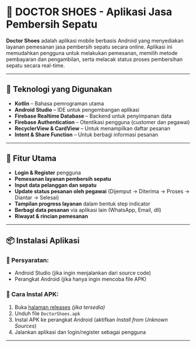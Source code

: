 # 👟 DOCTOR SHOES - Aplikasi Jasa Pembersih Sepatu

**Doctor Shoes** adalah aplikasi mobile berbasis Android yang menyediakan layanan pemesanan jasa pembersih sepatu secara online. Aplikasi ini memudahkan pengguna untuk melakukan pemesanan, memilih metode pembayaran dan pengambilan, serta melacak status proses pembersihan sepatu secara real-time.

---

## 🧰 Teknologi yang Digunakan

- **Kotlin** – Bahasa pemrograman utama
- **Android Studio** – IDE untuk pengembangan aplikasi
- **Firebase Realtime Database** – Backend untuk penyimpanan data
- **Firebase Authentication** – Otentikasi pengguna (customer dan pegawai)
- **RecyclerView & CardView** – Untuk menampilkan daftar pesanan
- **Intent & Share Function** – Untuk berbagi informasi pesanan

---

## 📱 Fitur Utama

- **Login & Register** pengguna
- **Pemesanan layanan pembersih sepatu**
- **Input data pelanggan dan sepatu**
- **Update status pesanan oleh pegawai** (Dijemput → Diterima → Proses → Diantar → Selesai)
- **Tampilan progress layanan** dalam bentuk step indicator
- **Berbagi data pesanan** via aplikasi lain (WhatsApp, Email, dll)
- **Riwayat & rincian pemesanan**

---

## 📦 Instalasi Aplikasi

### 🔧 Persyaratan:
- Android Studio (jika ingin menjalankan dari source code)
- Perangkat Android (jika hanya ingin mencoba file APK)

### 📲 Cara Instal APK:
1. Buka [halaman releases](https://github.com/Smillerby/Aplikasi-DOCTORSHOES/releases) *(jika tersedia)*
2. Unduh file `DoctorShoes.apk`
3. Instal APK ke perangkat Android (aktifkan *Install from Unknown Sources*)
4. Jalankan aplikasi dan login/register sebagai pengguna

---


